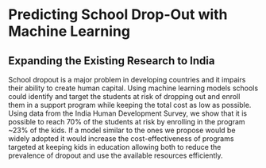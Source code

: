 # Predicting School Drop-Out with Machine Learning
## Expanding the Existing Research to India

School dropout is a major problem in developing countries and it impairs their ability to create human capital. Using machine learning models schools could identify and target the students at risk of dropping out and enroll them in a support program while keeping the total cost as low as possible. Using data from the India Human Development Survey, we show that it is possible to reach 70% of the students at risk by enrolling in the program ~23% of the kids. If a model similar to the ones we propose would be widely adopted it would increase the cost-effectiveness of programs targeted at keeping kids in education allowing both to reduce the prevalence of dropout and use the available resources efficiently.

